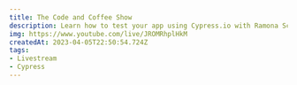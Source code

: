 ```yaml
---
title: The Code and Coffee Show
description: Learn how to test your app using Cypress.io with Ramona Schwering
img: https://www.youtube.com/live/JROMRhplHkM
createdAt: 2023-04-05T22:50:54.724Z
tags:
- Livestream
- Cypress
---
```

